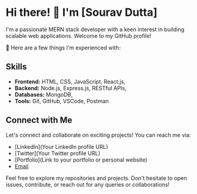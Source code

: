 # Hi there! 👋 I'm [Sourav Dutta]

I'm a passionate MERN stack developer with a keen interest in building scalable web applications. Welcome to my GitHub profile!

🚀 Here are a few things I'm experienced with:

## Skills
- **Frontend:** HTML, CSS, JavaScript, React.js,
- **Backend:** Node.js, Express.js, RESTful APIs,
- **Databases:** MongoDB,
- **Tools:** Git, GitHub, VSCode, Postman


## Connect with Me
Let's connect and collaborate on exciting projects! You can reach me via:

- [LinkedIn](Your LinkedIn profile URL)
- [Twitter](Your Twitter profile URL)
- [Portfolio](Link to your portfolio or personal website)
- [Email](Souravn1200@gmail.com)

Feel free to explore my repositories and projects. Don't hesitate to open issues, contribute, or reach out for any queries or collaborations!
